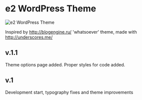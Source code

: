 e2 WordPress Theme
===

![e2 WordPress Theme](http://me.defite.ru/wp-content/uploads/2012/12/Screen-Shot-2012-12-17-at-10.23.05.png)

Inspired by http://blogengine.ru/ 'whatsoever' theme, made with http://underscores.me/ 

v.1.1
--
Theme options page added. Proper styles for code added.

v.1
--
Development start, typography fixes and theme improvements
